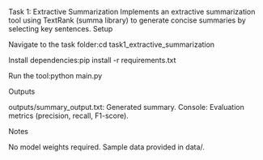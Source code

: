 Task 1: Extractive Summarization
Implements an extractive summarization tool using TextRank (summa library) to generate concise summaries by selecting key sentences.
Setup

Navigate to the task folder:cd task1_extractive_summarization


Install dependencies:pip install -r requirements.txt


Run the tool:python main.py



Outputs

outputs/summary_output.txt: Generated summary.
Console: Evaluation metrics (precision, recall, F1-score).

Notes

No model weights required.
Sample data provided in data/.
